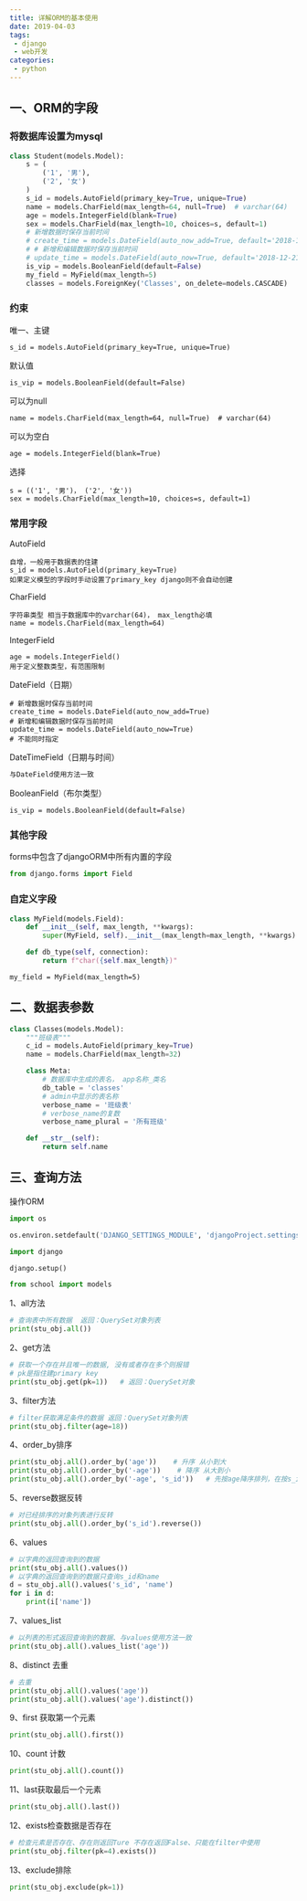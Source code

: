 ```yaml
---
title: 详解ORM的基本使用
date: 2019-04-03
tags:
 - django
 - web开发
categories:
 - python
---
```



## 一、ORM的字段

### 将数据库设置为mysql

```python
class Student(models.Model):
    s = (
        ('1', '男'),
        ('2', '女')
    )
    s_id = models.AutoField(primary_key=True, unique=True)
    name = models.CharField(max_length=64, null=True)  # varchar(64)
    age = models.IntegerField(blank=True)
    sex = models.CharField(max_length=10, choices=s, default=1)
    # 新增数据时保存当前时间
    # create_time = models.DateField(auto_now_add=True, default='2018-12-21')
    # # 新增和编辑数据时保存当前时间
    # update_time = models.DateField(auto_now=True, default='2018-12-21')
    is_vip = models.BooleanField(default=False)
    my_field = MyField(max_length=5)
    classes = models.ForeignKey('Classes', on_delete=models.CASCADE)
```

### 约束

唯一、主键

```
s_id = models.AutoField(primary_key=True, unique=True)
```

默认值

```
is_vip = models.BooleanField(default=False)
```

可以为null

```
name = models.CharField(max_length=64, null=True)  # varchar(64)
```

可以为空白

```
age = models.IntegerField(blank=True)
```

选择

```
s = (('1', '男')， ('2', '女'))
sex = models.CharField(max_length=10, choices=s, default=1)
```

### 常用字段

AutoField

```
自增，一般用于数据表的住建
s_id = models.AutoField(primary_key=True)
如果定义模型的字段时手动设置了primary_key django则不会自动创建
```

CharField

```
字符串类型 相当于数据库中的varchar(64)， max_length必填
name = models.CharField(max_length=64)
```

IntegerField

```
age = models.IntegerField()
用于定义整数类型，有范围限制
```

DateField（日期）

```
# 新增数据时保存当前时间
create_time = models.DateField(auto_now_add=True)
# 新增和编辑数据时保存当前时间
update_time = models.DateField(auto_now=True)
# 不能同时指定
```

DateTimeField（日期与时间）

```python
与DateField使用方法一致
```

BooleanField（布尔类型）

```
is_vip = models.BooleanField(default=False)
```

### 其他字段

forms中包含了djangoORM中所有内置的字段

```python
from django.forms import Field
```

### 自定义字段

```python
class MyField(models.Field):
    def __init__(self, max_length, **kwargs):
        super(MyField, self).__init__(max_length=max_length, **kwargs)

    def db_type(self, connection):
        return f"char({self.max_length})"
```

```
my_field = MyField(max_length=5)
```

## 二、数据表参数

```python
class Classes(models.Model):
    """班级表"""
    c_id = models.AutoField(primary_key=True)
    name = models.CharField(max_length=32)

    class Meta:
        # 数据库中生成的表名， app名称_类名
        db_table = 'classes'
        # admin中显示的表名称
        verbose_name = '班级表'
        # verbose_name的复数
        verbose_name_plural = '所有班级'

    def __str__(self):
        return self.name
```



## 三、查询方法

操作ORM

```python
import os

os.environ.setdefault('DJANGO_SETTINGS_MODULE', 'djangoProject.settings')

import django

django.setup()

from school import models
```

1、all方法

```python
# 查询表中所有数据  返回：QuerySet对象列表
print(stu_obj.all())
```

2、get方法

```python
# 获取一个存在并且唯一的数据, 没有或者存在多个则报错
# pk是指住建primary key
print(stu_obj.get(pk=1))   # 返回：QuerySet对象
```

3、filter方法

```python
# filter获取满足条件的数据 返回：QuerySet对象列表
print(stu_obj.filter(age=18))
```

4、order_by排序

```python
print(stu_obj.all().order_by('age'))    # 升序 从小到大
print(stu_obj.all().order_by('-age'))    # 降序 从大到小
print(stu_obj.all().order_by('-age', 's_id')) 	# 先按age降序排列，在按s_id升序排列
```

5、reverse数据反转

```python
# 对已经排序的对象列表进行反转
print(stu_obj.all().order_by('s_id').reverse())
```

6、values 

```python
# 以字典的返回查询到的数据
print(stu_obj.all().values())
# 以字典的返回查询到的数据只查询s_id和name
d = stu_obj.all().values('s_id', 'name')
for i in d:
    print(i['name'])
```

7、values_list

```python
# 以列表的形式返回查询到的数据、与values使用方法一致
print(stu_obj.all().values_list('age'))
```

8、distinct 去重

```python
# 去重
print(stu_obj.all().values('age'))
print(stu_obj.all().values('age').distinct())
```

9、first 获取第一个元素

```python
print(stu_obj.all().first())
```

10、count 计数

```python
print(stu_obj.all().count())
```

11、last获取最后一个元素

```python
print(stu_obj.all().last())
```

12、exists检查数据是否存在

```python
# 检查元素是否存在、存在则返回Ture 不存在返回False、只能在filter中使用
print(stu_obj.filter(pk=4).exists())
```

13、exclude排除

```python
print(stu_obj.exclude(pk=1))
```

